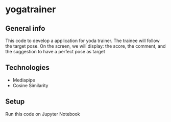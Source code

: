 # yogatrainer

## General info
This code to develop a application for yoda trainer.
The trainee will follow the target pose.
On the screen, we will display: the score, the comment, and the suggestion to have a perfect pose as target
	
## Technologies
+ Mediapipe
+ Cosine Similarity
	
## Setup
Run this code on Jupyter Notebook
